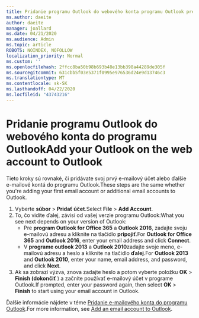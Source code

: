 ```yaml
---
title: Pridanie programu Outlook do webového konta programu Outlook pre systém Windows
ms.author: daeite
author: daeite
manager: joallard
ms.date: 04/21/2020
ms.audience: Admin
ms.topic: article
ROBOTS: NOINDEX, NOFOLLOW
localization_priority: Normal
ms.custom: ''
ms.openlocfilehash: 2ffcc8ba50b98b693b48e13bb398a44289de305f
ms.sourcegitcommit: 631cbb5f03e5371f0995e976536d24e9d13746c3
ms.translationtype: MT
ms.contentlocale: sk-SK
ms.lasthandoff: 04/22/2020
ms.locfileid: "43743216"
---
```

# <a name="add-your-outlook-on-the-web-account-to-outlook"></a><span data-ttu-id="f684f-102">Pridanie programu Outlook do webového konta do programu Outlook</span><span class="sxs-lookup"><span data-stu-id="f684f-102">Add your Outlook on the web account to Outlook</span></span>

<span data-ttu-id="f684f-103">Tieto kroky sú rovnaké, či pridávate svoj prvý e-mailový účet alebo ďalšie e-mailové kontá do programu Outlook.</span><span class="sxs-lookup"><span data-stu-id="f684f-103">These steps are the same whether you're adding your first email account or additional email accounts to Outlook.</span></span>

1. <span data-ttu-id="f684f-104">Vyberte **súbor** > **Pridať účet**.</span><span class="sxs-lookup"><span data-stu-id="f684f-104">Select **File** > **Add Account**.</span></span>
1. <span data-ttu-id="f684f-105">To, čo vidíte ďalej, závisí od vašej verzie programu Outlook:</span><span class="sxs-lookup"><span data-stu-id="f684f-105">What you see next depends on your version of Outlook:</span></span>
    - <span data-ttu-id="f684f-106">Pre **program Outlook for Office 365** a **Outlook 2016**, zadajte svoju e-mailovú adresu a kliknite na tlačidlo **pripojiť**.</span><span class="sxs-lookup"><span data-stu-id="f684f-106">For **Outlook for Office 365** and **Outlook 2016**, enter your email address and click **Connect**.</span></span>
    - <span data-ttu-id="f684f-107">V **programe outlook 2013** a **Outlook 2010**zadajte svoje meno, e-mailovú adresu a heslo a kliknite na tlačidlo **ďalej**.</span><span class="sxs-lookup"><span data-stu-id="f684f-107">For **Outlook 2013** and **Outlook 2010**, enter your name, email address, and password, and click **Next**.</span></span>
1. <span data-ttu-id="f684f-108">Ak sa zobrazí výzva, znova zadajte heslo a potom vyberte položku **OK** > **Finish (dokončiť** ) a začnite používať e-mailový účet v programe Outlook.</span><span class="sxs-lookup"><span data-stu-id="f684f-108">If prompted, enter your password again, then select **OK** > **Finish** to start using your email account in Outlook.</span></span>

<span data-ttu-id="f684f-109">Ďalšie informácie nájdete v téme [Pridanie e-mailového konta do programu Outlook](https://support.office.com/article/6e27792a-9267-4aa4-8bb6-c84ef146101b).</span><span class="sxs-lookup"><span data-stu-id="f684f-109">For more information, see [Add an email account to Outlook](https://support.office.com/article/6e27792a-9267-4aa4-8bb6-c84ef146101b).</span></span>